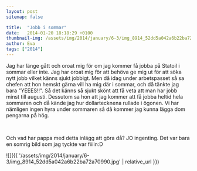 ```yaml
---
layout: post
sitemap: false

title:  "Jobb i sommar"
date:   2014-01-20 18:18:29 +0100
thumbnail-img: /assets/img/2014/january/6-3/img_8914_52dd5a042a6b22ba72a70990.jpg
author: Eva
tags: ["2014"]
---
```


Jag har länge gått och oroat mig för om jag kommer få jobba på Statoil i sommar eller inte. Jag har oroat mig för att behöva ge mig ut för att söka nytt jobb vilket känns sjukt jobbigt. Men då idag under arbetspasset så sa chefen att hon hemskt gärna vill ha mig där i sommar, och då tänkte jag bara "YEEES!!". Så det känns så sjukt skönt att få veta att man har jobb minst till augusti. Dessutom sa hon att jag kommer att få jobba heltid hela sommaren och då kände jag hur dollartecknena rullade i ögonen. Vi har nämligen ingen hyra under sommaren så då kommer jag kunna lägga dom pengarna på hög. 




 




Och vad har pappa med detta inlägg att göra då? JO ingenting. Det var bara en somrig bild som jag tyckte var fiiiin:D

![]({{ '/assets/img/2014/january/6-3/img_8914_52dd5a042a6b22ba72a70990.jpg'  | relative_url }})

